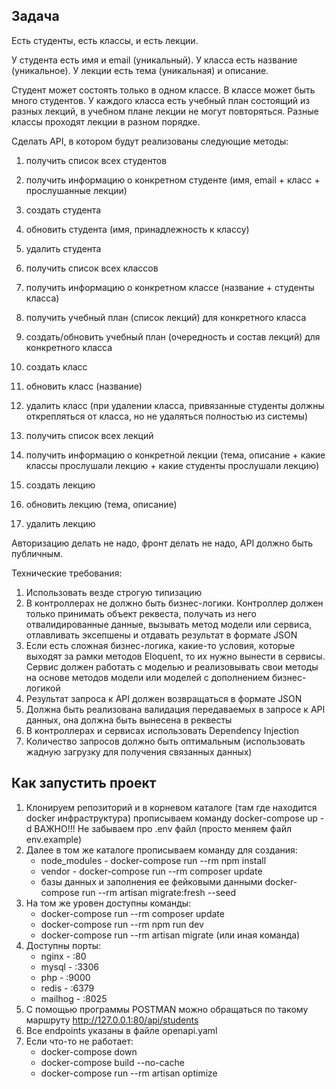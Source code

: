 ## Задача 
Есть студенты, есть классы, и есть лекции.
 
У студента есть имя и email (уникальный).
У класса есть название (уникальное).
У лекции есть тема (уникальная) и описание.
 
Студент может состоять только в одном классе.
В классе может быть много студентов.
У каждого класса есть учебный план состоящий из разных лекций, в учебном плане лекции не могут повторяться.
Разные классы проходят лекции в разном порядке.
 
Сделать API, в котором будут реализованы следующие методы:
1) получить список всех студентов
2) получить информацию о конкретном студенте (имя, email + класс + прослушанные лекции)
3) создать студента
4) обновить студента (имя, принадлежность к классу)
5) удалить студента
 
6) получить список всех классов
7) получить информацию о конкретном классе (название + студенты класса)
8) получить учебный план (список лекций) для конкретного класса
9) создать/обновить учебный план (очередность и состав лекций) для конкретного класса
10) создать класс
11) обновить класс (название)
12) удалить класс (при удалении класса, привязанные студенты должны открепляться от класса, но не удаляться полностью из системы)
 
13) получить список всех лекций
14) получить информацию о конкретной лекции (тема, описание + какие классы прослушали лекцию + какие студенты прослушали лекцию)
15) создать лекцию
16) обновить лекцию (тема, описание)
17) удалить лекцию
 
Авторизацию делать не надо, фронт делать не надо, API должно быть публичным.
 
Технические требования:
 
1) Использовать везде строгую типизацию
2) В контроллерах не должно быть бизнес-логики. Контроллер должен только принимать объект реквеста, получать из него отвалидированные данные, вызывать метод модели или сервиса, отлавливать эксепшены и отдавать результат в формате JSON
3) Если есть сложная бизнес-логика, какие-то условия, которые выходят за рамки методов Eloquent, то их нужно вынести в сервисы. Сервис должен работать с моделью и реализовывать свои методы на основе методов модели или моделей с дополнением бизнес-логикой
4) Результат запроса к API должен возвращаться в формате JSON
5) Должна быть реализована валидация передаваемых в запросе к API данных, она должна быть вынесена в реквесты
6) В контроллерах и сервисах использовать Dependency Injection
7) Количество запросов должно быть оптимальным (использовать жадную загрузку для получения связанных данных)

## Как запустить проект

1. Клонируем репозиторий и в корневом каталоге (там где находится docker инфраструктура) прописываем команду docker-compose up -d ВАЖНО!!! Не забываем про .env файл (просто меняем файл env.example)
2. Далее в том же каталоге прописываем команду для создания:
      - node_modules - docker-compose run --rm npm install
      - vendor - docker-compose run --rm composer update
      - базы данных и заполнения ее фейковыми данными docker-compose run --rm artisan migrate:fresh --seed
3. На том же уровен доступны команды:
    - docker-compose run --rm composer update
    - docker-compose run --rm npm run dev
    - docker-compose run --rm artisan migrate (или иная команда)
4. Доступны порты:
   - nginx - :80
   - mysql - :3306
   - php - :9000
   - redis - :6379
   - mailhog - :8025
5. С помощью программы POSTMAN можно обращаться по такому маршруту http://127.0.0.1:80/api/students
6. Все endpoints указаны в файле openapi.yaml
7. Если что-то не работает:
    - docker-compose down
    - docker-compose build --no-cache
    - docker-compose run --rm artisan optimize


